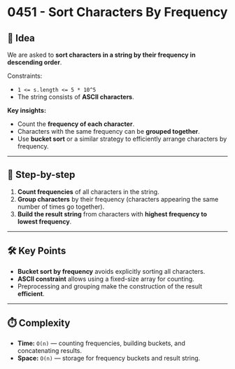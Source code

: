 # 0451 - Sort Characters By Frequency

## 🧠 Idea

We are asked to **sort characters in a string by their frequency in descending order**.  

Constraints:  
- `1 <= s.length <= 5 * 10^5`  
- The string consists of **ASCII characters**.  

**Key insights:**  
- Count the **frequency of each character**.  
- Characters with the same frequency can be **grouped together**.  
- Use **bucket sort** or a similar strategy to efficiently arrange characters by frequency.

---

## 🔁 Step-by-step

1. **Count frequencies** of all characters in the string.  
2. **Group characters** by their frequency (characters appearing the same number of times go together).  
3. **Build the result string** from characters with **highest frequency to lowest frequency**.  

---

## 🛠️ Key Points

- **Bucket sort by frequency** avoids explicitly sorting all characters.  
- **ASCII constraint** allows using a fixed-size array for counting.  
- Preprocessing and grouping make the construction of the result **efficient**.  

---

## ⏱️ Complexity

- **Time:** `O(n)` — counting frequencies, building buckets, and concatenating results.  
- **Space:** `O(n)` — storage for frequency buckets and result string.  
